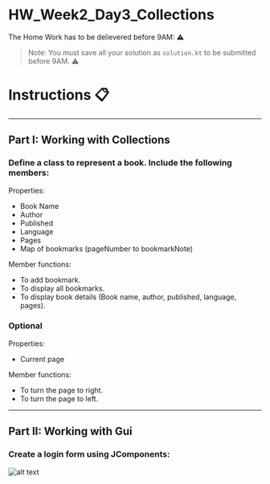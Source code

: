 # HW_Week2_Day3_Collections
The Home Work has to be delievered before 9AM: ⚠️

> Note: You must save all your solution as `solution.kt` to be submitted before 9AM. ⚠️
# Instructions 📋

---
## Part I: Working with Collections
### Define a class to represent a book. Include the following members:

Properties:
- Book Name
- Author
- Published
- Language
- Pages
- Map of bookmarks (pageNumber to bookmarkNote)

Member functions:
- To add bookmark.
- To display all bookmarks.
- To display book details (Book name, author, published, language, pages).

### Optional
Properties:
- Current page

Member functions:
- To turn the page to right.
- To turn the page to left.

---
## Part II: Working with Gui
### Create a login form using JComponents:

![alt text](https://i.stack.imgur.com/K7PrR.png)
